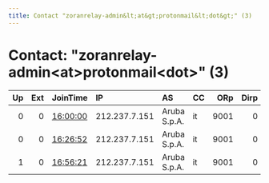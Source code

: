 ```yaml
---
title: Contact "zoranrelay-admin&lt;at&gt;protonmail&lt;dot&gt;" (3)
---
```


# Contact: "zoranrelay-admin&lt;at&gt;protonmail&lt;dot&gt;" (3)

|   Up |   Ext | JoinTime                                                                                            | IP            | AS           | CC   |   ORp |   Dirp | OS    | Version   | Nickname   |   eFamMembers |
|-----:|------:|:----------------------------------------------------------------------------------------------------|:--------------|:-------------|:-----|------:|-------:|:------|:----------|:-----------|--------------:|
|    0 |     0 | [16:00:00](https://metrics.torproject.org/rs.html#details/149E8BBC8FC2B54B1EC7EC97357BA905554FE065) | 212.237.7.151 | Aruba S.p.A. | it   |  9001 |      0 | Linux | 0.3.2.9   | ZoranRelay |             1 |
|    0 |     0 | [16:26:52](https://metrics.torproject.org/rs.html#details/D7954FBC3F5A7C5E38179AFFF1877C4945B57187) | 212.237.7.151 | Aruba S.p.A. | it   |  9001 |      0 | Linux | 0.3.2.9   | ZoranRelay |             1 |
|    1 |     0 | [16:56:21](https://metrics.torproject.org/rs.html#details/7C6F70AB6601C2793DA49CF37B21E0D0A2B6E431) | 212.237.7.151 | Aruba S.p.A. | it   |  9001 |      0 | Linux | 0.3.2.9   | ZoranRelay |             1 |
